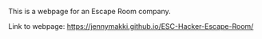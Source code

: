 This is a webpage for an Escape Room company.

Link to webpage: https://jennymakki.github.io/ESC-Hacker-Escape-Room/
